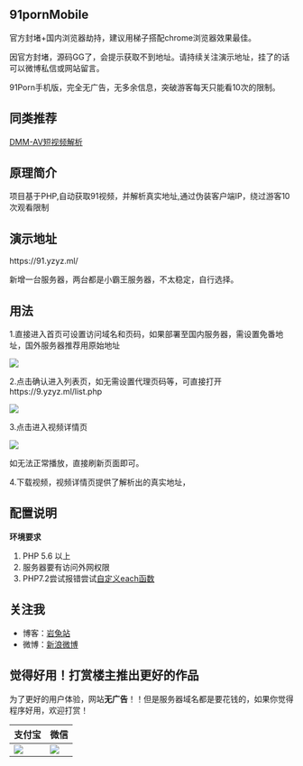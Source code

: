 ## 91pornMobile

官方封堵+国内浏览器劫持，建议用梯子搭配chrome浏览器效果最佳。

因官方封堵，源码GG了，会提示获取不到地址。请持续关注演示地址，挂了的话可以微博私信或网站留言。

91Porn手机版，完全无广告，无多余信息，突破游客每天只能看10次的限制。

## 同类推荐
[DMM-AV短视频解析](https://github.com/yhf7952/DmmVideoPreview)

## 原理简介

项目基于PHP,自动获取91视频，并解析真实地址,通过伪装客户端IP，绕过游客10次观看限制

## 演示地址
<p>https://91.yzyz.ml/</p>
<p>新增一台服务器，两台都是小霸王服务器，不太稳定，自行选择。</p>

## 用法

1.直接进入首页可设置访问域名和页码，如果部署至国内服务器，需设置免番地址，国外服务器推荐用原始地址

<img src="https://ws1.sinaimg.cn/large/007452UMly1foya1v9unwj30a40aojri.jpg"/>

2.点击确认进入列表页，如无需设置代理页码等，可直接打开https://9.yzyz.ml/list.php

<img src="https://ws1.sinaimg.cn/mw690/007452UMly1foya2fnqbzj30b70hfq6o.jpg"/>

3.点击进入视频详情页

<img src="https://ws1.sinaimg.cn/mw690/007452UMly1foya3q7nn8j30b60bf763.jpg"/>

如无法正常播放，直接刷新页面即可。

4.下载视频，视频详情页提供了解析出的真实地址，

## 配置说明

<b>环境要求</b>
<ol>
<li>PHP 5.6 以上</li>
<li>服务器要有访问外网权限</li>
  <li>PHP7.2尝试报错尝试<a target"_blank" href="https://phperzh.com/articles/5726">自定义each函数</a></li>
</ol>

## 关注我

* 博客：[岩兔站](https://yantuz.cn "岩兔站-关注互联网折腾服务器分享码农的日常")
* 微博：[新浪微博](https://weibo.com/yztop "岩兔站")

## 觉得好用！打赏楼主推出更好的作品

为了更好的用户体验，网站**无广告**！！但是服务器域名都是要花钱的，如果你觉得程序好用，欢迎打赏！

|支付宝|微信|
|---|---
|![](https://ws4.sinaimg.cn/large/007452UMly1fqa26f6fdaj308c08caab.jpg)|![](https://ws1.sinaimg.cn/large/007452UMly1fqa1vf6njtj308c08c0t2.jpg)
